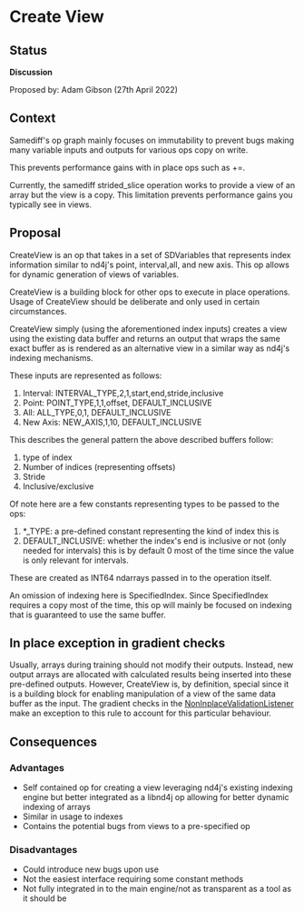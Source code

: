 # Create View

## Status
**Discussion**

Proposed by: Adam Gibson (27th April 2022)


## Context

Samediff's op graph mainly focuses on immutability to prevent bugs
making many variable inputs and outputs for various ops copy on write.

This prevents performance gains with in place ops such as +=.

Currently, the samediff strided_slice operation works to provide a view of an array
but the view is a copy. This limitation prevents performance 
gains you typically see in views.


## Proposal
 
CreateView is an op that takes in a set of SDVariables that represents index information
similar to nd4j's point, interval,all, and new axis. This op allows for  dynamic generation of views of variables.

CreateView is a building block for other ops to execute in place operations. Usage of CreateView should be deliberate and only used in certain circumstances.

CreateView simply (using the aforementioned index inputs) creates a view using the existing data buffer and returns  an output that wraps the same exact buffer as is rendered  as an alternative view in a similar way as nd4j's indexing mechanisms.



These inputs are represented as follows:

1. Interval: INTERVAL_TYPE,2,1,start,end,stride,inclusive
2. Point: POINT_TYPE,1,1,offset, DEFAULT_INCLUSIVE
3. All: ALL_TYPE,0,1, DEFAULT_INCLUSIVE
4. New Axis: NEW_AXIS,1,10, DEFAULT_INCLUSIVE


This describes the general pattern the above described buffers follow:
1. type of index
2. Number of indices (representing offsets)
3. Stride
4. Inclusive/exclusive


Of note here are a few constants representing types to be passed to the ops:
1. *_TYPE: a pre-defined constant representing the kind of index this is
2. DEFAULT_INCLUSIVE: whether the index's end is inclusive or not (only needed for intervals)
this is by default 0 most of the time since the value is only relevant for intervals.

These are created as INT64 ndarrays passed in to the
operation itself.

An omission of indexing here is SpecifiedIndex.
Since SpecifiedIndex requires a copy most of the time, this op will
mainly be focused on indexing that is guaranteed to use the same buffer.


## In place exception in gradient checks


Usually, arrays during training should not modify their outputs. Instead, new output arrays are allocated with calculated results being inserted into these pre-defined outputs.
However, CreateView is, by definition, special since it is a building block for enabling manipulation of a view of the same data buffer as the input.
The gradient checks in the [NonInplaceValidationListener](https://github.com/eclipse/deeplearning4j/blob/master/nd4j/nd4j-backends/nd4j-api-parent/nd4j-api/src/main/java/org/nd4j/autodiff/validation/listeners/NonInplaceValidationListener.java#L43) make an exception to this rule to account for this particular behaviour.

## Consequences

### Advantages

* Self contained op for creating a view leveraging nd4j's existing indexing engine but
better integrated as a libnd4j op allowing for better dynamic indexing of arrays
* Similar in usage to indexes
* Contains the potential bugs from views to a pre-specified op


### Disadvantages
* Could introduce new bugs upon use
* Not the easiest interface requiring some constant methods
* Not fully integrated in to the main engine/not as transparent as a tool as it should be
